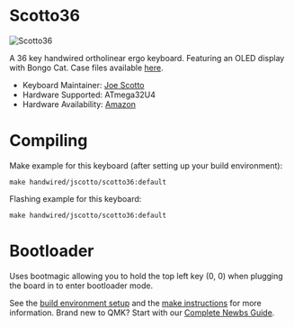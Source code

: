 # Scotto36

![Scotto36](https://i.imgur.com/MCGv0ZHh.jpeg)

A 36 key handwired ortholinear ergo keyboard. Featuring an OLED display with Bongo Cat. Case files available [here](https://github.com/joe-scotto/keyboards.git).

-   Keyboard Maintainer: [Joe Scotto](https://github.com/joe-scotto)
-   Hardware Supported: ATmega32U4
-   Hardware Availability: [Amazon](https://amazon.com)


# Compiling

Make example for this keyboard (after setting up your build environment):

    make handwired/jscotto/scotto36:default

Flashing example for this keyboard:

    make handwired/jscotto/scotto36:default
    
# Bootloader
Uses bootmagic allowing you to hold the top left key (0, 0) when plugging the board in to enter bootloader mode.

See the [build environment setup](https://docs.qmk.fm/#/getting_started_build_tools) and the [make instructions](https://docs.qmk.fm/#/getting_started_make_guide) for more information. Brand new to QMK? Start with our [Complete Newbs Guide](https://docs.qmk.fm/#/newbs).
